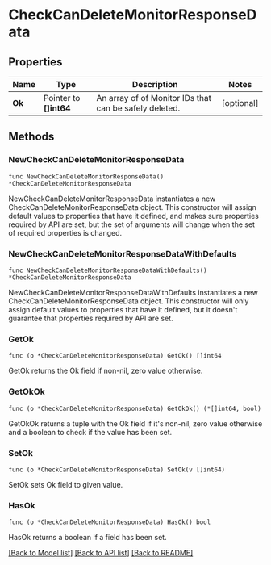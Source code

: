 # CheckCanDeleteMonitorResponseData

## Properties

| Name   | Type                   | Description                                            | Notes      |
| ------ | ---------------------- | ------------------------------------------------------ | ---------- |
| **Ok** | Pointer to **[]int64** | An array of of Monitor IDs that can be safely deleted. | [optional] |

## Methods

### NewCheckCanDeleteMonitorResponseData

`func NewCheckCanDeleteMonitorResponseData() *CheckCanDeleteMonitorResponseData`

NewCheckCanDeleteMonitorResponseData instantiates a new CheckCanDeleteMonitorResponseData object.
This constructor will assign default values to properties that have it defined,
and makes sure properties required by API are set, but the set of arguments
will change when the set of required properties is changed.

### NewCheckCanDeleteMonitorResponseDataWithDefaults

`func NewCheckCanDeleteMonitorResponseDataWithDefaults() *CheckCanDeleteMonitorResponseData`

NewCheckCanDeleteMonitorResponseDataWithDefaults instantiates a new CheckCanDeleteMonitorResponseData object.
This constructor will only assign default values to properties that have it defined,
but it doesn't guarantee that properties required by API are set.

### GetOk

`func (o *CheckCanDeleteMonitorResponseData) GetOk() []int64`

GetOk returns the Ok field if non-nil, zero value otherwise.

### GetOkOk

`func (o *CheckCanDeleteMonitorResponseData) GetOkOk() (*[]int64, bool)`

GetOkOk returns a tuple with the Ok field if it's non-nil, zero value otherwise
and a boolean to check if the value has been set.

### SetOk

`func (o *CheckCanDeleteMonitorResponseData) SetOk(v []int64)`

SetOk sets Ok field to given value.

### HasOk

`func (o *CheckCanDeleteMonitorResponseData) HasOk() bool`

HasOk returns a boolean if a field has been set.

[[Back to Model list]](../README.md#documentation-for-models) [[Back to API list]](../README.md#documentation-for-api-endpoints) [[Back to README]](../README.md)
